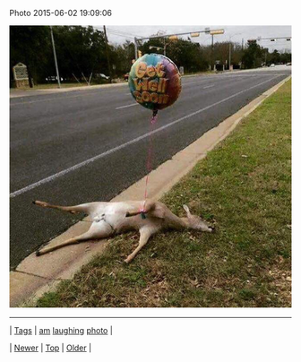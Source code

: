 <!--
title: Photo 2015-06-02 19
date: 2020-06-28T15:27:00.082Z
tags: am, laughing, photo
-->


Photo 2015-06-02 19:09:06

![](120546031364-0.jpg)

<!--BOTTOM-POST-NAVIGATION-->
---

| [Tags](tags.md) | [am](tag-am.md) [laughing](tag-laughing.md) [photo](tag-photo.md) |

| [Newer](120457747044.md) | [Top](index.md) | [Older](120721947134.md) |
